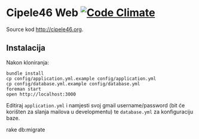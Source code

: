 # Cipele46 Web [![Code Climate](https://codeclimate.com/github/guard/guard.png)](https://codeclimate.com/github/guard/guard)

Source kod http://cipele46.org.

## Instalacija

Nakon kloniranja:

```shell
bundle install
cp config/application.yml.example config/application.yml
cp config/database.yml.example config/database.yml
foreman start
open http://localhost:3000
```

Editiraj `application.yml` i namjesti svoj gmail username/password (bit će korišten za slanja mailova u developmentu) te `database.yml` za konfiguraciju baze.

rake db:migrate
